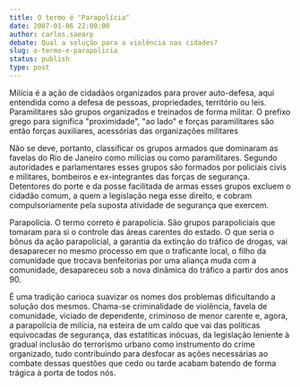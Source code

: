 ```yaml
---
title: O termo é "Parapolícia"
date: 2007-01-06 22:00:00
author: carlos.saearp
debate: Qual a solução para a violência nas cidades?
slug: o-termo-e-parapolicia
status: publish 
type: post
---
```


Milícia é a ação de cidadãos organizados para prover auto-defesa, aqui entendida como a defesa de pessoas, propriedades, território ou leis. Paramilitares são grupos organizados e treinados de forma militar. O prefixo grego para significa "proximidade", "ao lado" e forças paramilitares são então forças auxiliares, acessórias das organizações militares  

Não se deve, portanto, classificar os grupos armados que dominaram as favelas do Rio de Janeiro como milícias ou como paramilitares. Segundo autoridades e parlamentares esses grupos são formados por policiais civis e militares, bombeiros e ex-integrantes das forças de segurança. Detentores do porte e da posse facilitada de armas esses grupos excluem o cidadão comum, a quem a legislação nega esse direito, e cobram compulsoriamente pela suposta atividade de segurança que exercem.  

Parapolícia. O termo correto é parapolícia. São grupos parapoliciais que tomaram para si o controle das áreas carentes do estado. O que seria o bônus da ação parapolicial, a garantia da extinção do tráfico de drogas, vai desaparecer no mesmo processo em que o traficante local, o filho da comunidade que trocava benfeitorias por uma aliança muda com a comunidade, desapareceu sob a nova dinâmica do tráfico a partir dos anos 90.   

É uma tradição carioca suavizar os nomes dos problemas dificultando a solução dos mesmos. Chama-se criminalidade de violência, favela de comunidade, viciado de dependente, criminoso de menor carente e, agora, a parapolícia de milícia, na esteira de um caldo que vai das políticas equivocadas de segurança, das estatíticas inócuas, da legislação leniente à gradual inclusão do terrorismo urbano como instrumento do crime organizado, tudo contribuindo para desfocar as ações necessárias ao combate dessas questões que cedo ou tarde acabam batendo de forma trágica à porta de todos nós.
